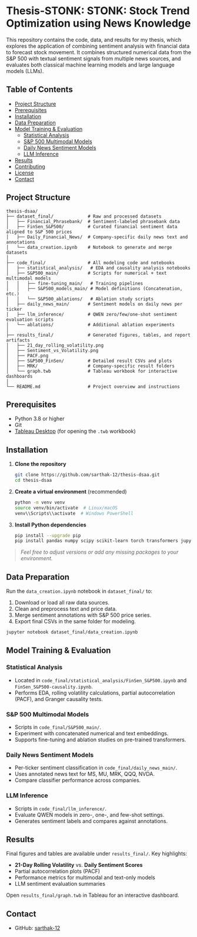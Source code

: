 # Thesis-STONK: STONK: Stock Trend Optimization using News Knowledge

This repository contains the code, data, and results for my thesis, which explores the application of combining sentiment analysis with financial data to forecast stock movement. It combines structured numerical data from the S&P 500 with textual sentiment signals from multiple news sources, and evaluates both classical machine learning models and large language models (LLMs).

## Table of Contents

- [Project Structure](#project-structure)
- [Prerequisites](#prerequisites)
- [Installation](#installation)
- [Data Preparation](#data-preparation)
- [Model Training & Evaluation](#model-training--evaluation)
  - [Statistical Analysis](#statistical-analysis)
  - [S&P 500 Multimodal Models](#sp500-multimodal-models)
  - [Daily News Sentiment Models](#daily-news-sentiment-models)
  - [LLM Inference](#llm-inference)
- [Results](#results)
- [Contributing](#contributing)
- [License](#license)
- [Contact](#contact)

## Project Structure

```
thesis-dsaa/
├── dataset_final/             # Raw and processed datasets
│   ├── Financial_Phrasebank/  # Sentiment-labeled phrasebank data
│   ├── FinSen_S&P500/         # Curated financial sentiment data aligned to S&P 500 prices
│   ├── Daily_Financial_News/  # Company-specific daily news text and annotations
│   └── data_creation.ipynb    # Notebook to generate and merge datasets
│
├── code_final/                # All modeling code and notebooks
│   ├── statistical_analysis/   # EDA and causality analysis notebooks
│   ├── S&P500_main/           # Scripts for numerical + text multimodal models
│   │   ├── fine-tuning_main/   # Training pipelines
│   │   ├── S&P500_models_main/ # Model definitions (Concatenation, etc.)
│   │   └── S&P500_ablations/   # Ablation study scripts
│   ├── daily_news_main/       # Sentiment models on daily news per ticker
│   ├── llm_inference/         # QWEN zero/few/one-shot sentiment evaluation scripts
│   └── ablations/             # Additional ablation experiments
│
├── results_final/             # Generated figures, tables, and report artifacts
│   ├── 21_day_rolling_volatility.png
│   ├── Sentiment_vs_Volatility.png
│   ├── PACF.png
│   ├── S&P500_FinSen/         # Detailed result CSVs and plots
│   ├── MRK/                   # Company-specific result folders
│   └── graph.twb              # Tableau workbook for interactive dashboards
│
└── README.md                  # Project overview and instructions
```

## Prerequisites

- Python 3.8 or higher
- Git
- [Tableau Desktop](https://www.tableau.com/) (for opening the `.twb` workbook)

## Installation

1. **Clone the repository**
   ```bash
   git clone https://github.com/sarthak-12/thesis-dsaa.git
   cd thesis-dsaa
   ```

2. **Create a virtual environment** (recommended)
   ```bash
   python -m venv venv
   source venv/bin/activate  # Linux/macOS
   venv\\Scripts\\activate  # Windows PowerShell
   ```

3. **Install Python dependencies**
   ```bash
   pip install --upgrade pip
   pip install pandas numpy scipy scikit-learn torch transformers jupyter matplotlib statsmodels seaborn
   ```

> *Feel free to adjust versions or add any missing packages to your environment.*

## Data Preparation

Run the `data_creation.ipynb` notebook in `dataset_final/` to:

1. Download or load all raw data sources.
2. Clean and preprocess text and price data.
3. Merge sentiment annotations with S&P 500 price series.
4. Export final CSVs in the same folder for modeling.

```bash
jupyter notebook dataset_final/data_creation.ipynb
```

## Model Training & Evaluation

### Statistical Analysis

- Located in `code_final/statistical_analysis/FinSen_S&P500.ipynb` and `FinSen_S&P500-causality.ipynb`.
- Performs EDA, rolling volatility calculations, partial autocorrelation (PACF), and Granger causality tests.

### S&P 500 Multimodal Models

- Scripts in `code_final/S&P500_main/`.
- Experiment with concatenated numerical and text embeddings.
- Supports fine-tuning and ablation studies on pre-trained transformers.

### Daily News Sentiment Models

- Per-ticker sentiment classification in `code_final/daily_news_main/`.
- Uses annotated news text for MS, MU, MRK, QQQ, NVDA.
- Compare classifier performance across companies.

### LLM Inference

- Scripts in `code_final/llm_inference/`.
- Evaluate QWEN models in zero-, one-, and few-shot settings.
- Generates sentiment labels and compares against annotations.

## Results

Final figures and tables are available under `results_final/`. Key highlights:

- **21-Day Rolling Volatility** vs. **Daily Sentiment Scores**
- Partial autocorrelation plots (PACF)
- Performance metrics for multimodal and text-only models
- LLM sentiment evaluation summaries

Open `results_final/graph.twb` in Tableau for an interactive dashboard.

## Contact

- GitHub: [sarthak-12](https://github.com/sarthak-12)

